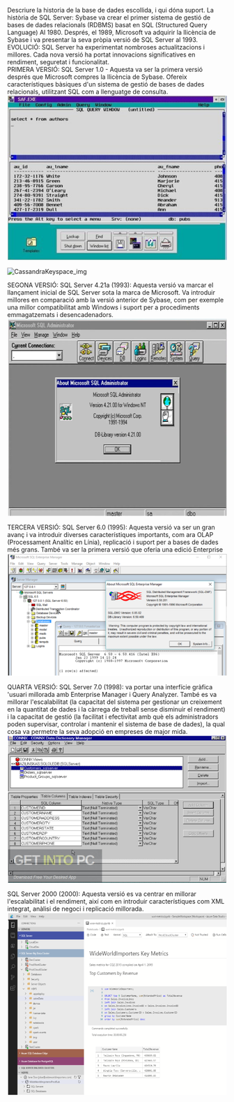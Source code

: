 Descriure la historia de la base de dades escollida, i qui dóna suport.
La història de SQL Server: Sybase va crear el primer sistema de gestió de bases de dades relacionals (RDBMS) basat en SQL (Structured Query Language) Al 1980. Després, el 1989, Microsoft va adquirir la llicència de Sybase i va presentar la seva pròpia versió de SQL Server al 1993.
EVOLUCIÓ: SQL Server ha experimentat nombroses actualitzacions i millores. Cada nova versió ha portat innovacions significatives en rendiment, seguretat i funcionalitat. <br>
PRIMERA VERSIÓ: SQL Server 1.0 - Aquesta va ser la primera versió  després que Microsoft compres la llicència de Sybase. Ofereix característiques bàsiques d'un sistema de gestió de bases de dades relacionals, utilitzant SQL com a llenguatge de consulta. <br>
![Versio1_img](Imatges_SGBD/v1.png) <br>

![CassandraKeyspace_img](Documentacio/Imatges/imageskeyspace.png.)


SEGONA VERSIÓ: SQL Server 4.21a (1993): Aquesta versió va marcar el llançament   inicial de SQL Server sota la marca de Microsoft. Va introduir millores en comparació amb la versió anterior de Sybase, com per exemple una millor compatibilitat amb Windows i suport per a procediments emmagatzemats i desencadenadors.<br>
![Versio2_img](Imatges_SGBD/v2.png) <br>


TERCERA VERSIÓ: SQL Server 6.0 (1995): Aquesta versió va ser un gran avanç i va introduir diverses característiques importants, com ara OLAP (Processament Analític en Línia), replicació i suport per a bases de dades més grans. També va ser la primera versió que oferia una edició Enterprise<br>
![Versio3](Imatges_SGBD/v3.png) <br>

	

QUARTA VERSIÓ: SQL Server 7.0 (1998): va portar una interfície gràfica 'usuari millorada amb Enterprise Manager i Query Analyzer. També es va millorar l'escalabilitat (la capacitat del sistema per gestionar un creixement en la quantitat de dades i la càrrega de treball sense disminuir el rendiment) i la capacitat de gestió (la facilitat i efectivitat amb què els administradors poden supervisar, controlar i mantenir el sistema de base de dades), la qual cosa va permetre la seva adopció en empreses de major mida. <br>
![Versio4](Imatges_SGBD/v4.png) <br>


SQL Server 2000 (2000): Aquesta versió es va centrar en millorar l'escalabilitat i el rendiment, així com en introduir característiques com XML integrat, anàlisi de negoci i replicació millorada. <br>
![Versio5](Imatges_SGBD/v5.png) <br>
